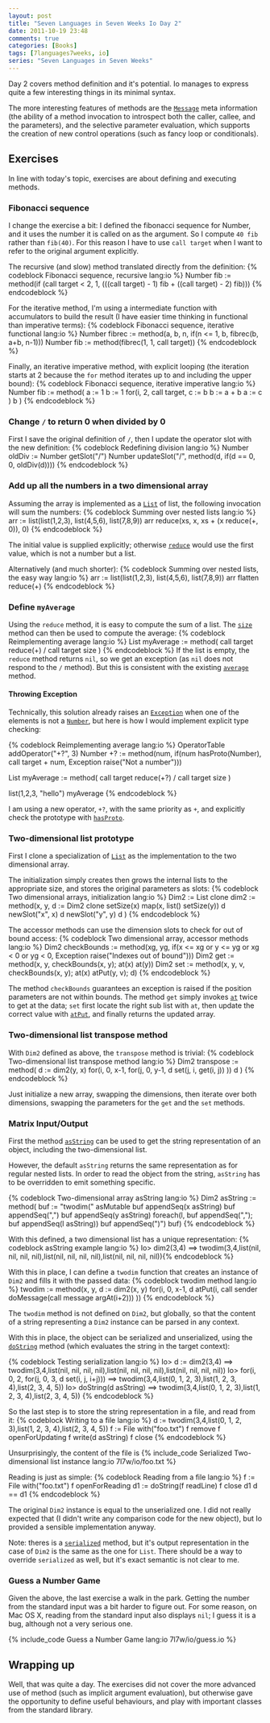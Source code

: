 ```yaml
---
layout: post
title: "Seven Languages in Seven Weeks Io Day 2"
date: 2011-10-19 23:48
comments: true
categories: [Books]
tags: [7languages7weeks, io]
series: "Seven Languages in Seven Weeks"
---
```

Day 2 covers method definition and it's potential. Io manages to express quite a few interesting things in its minimal syntax.
<!--more-->

The more interesting features of methods are the [`Message`](http://www.iolanguage.com/scm/io/docs/reference/index.html#/Core/Core/Message) meta information (the ability of a method invocation to introspect both the caller, callee, and the parameters), and the selective parameter evaluation, which supports the creation of new control operations (such as fancy loop or conditionals).

Exercises
---------

In line with today's topic, exercises are about defining and executing methods.

### Fibonacci sequence

I change the exercise a bit: I defined the fibonacci sequence for Number, and it uses the number it is called on as the argument. So I compute `40 fib` rather than `fib(40)`. For this reason I have to use `call target` when I want to refer to the original argument explicitly.

The recursive (and slow) method translated directly from the definition:
{% codeblock Fibonacci sequence, recursive lang:io %}
Number fib := method(if (call target < 2, 1, (((call target) - 1) fib + ((call target) - 2) fib)))
{% endcodeblock %}

For the iterative method, I'm using a intermediate function with accumulators to build the result (I have easier time thinking in functional than imperative terms):
{% codeblock Fibonacci sequence, iterative functional lang:io %}
Number fibrec := method(a, b, n, if(n <= 1, b, fibrec(b, a+b, n-1)))
Number fib := method(fibrec(1, 1, call target))
{% endcodeblock %}

Finally, an iterative imperative method, with explicit looping (the iteration starts at 2 because the `for` method iterates up to and including the upper bound):
{% codeblock Fibonacci sequence, iterative imperative lang:io %}
Number fib := method(
	a := 1
	b := 1
	for(i, 2, call target,
		c := b
		b := a + b
		a := c
	)
	b
)
{% endcodeblock %}

### Change `/` to return 0 when divided by 0

First I save the original definition of `/`, then I update the operator slot with the new definition:
{% codeblock Redefining division lang:io %}
Number oldDiv := Number getSlot("/")
Number updateSlot("/", method(d, if(d == 0, 0,  oldDiv(d))))
{% endcodeblock %}

### Add up all the numbers in a two dimensional array

Assuming the array is implemented as a [`List`](http://www.iolanguage.com/scm/io/docs/reference/index.html#/Core/Core/List) of list, the following invocation will sum the numbers:
{% codeblock Summing over nested lists lang:io %}
arr := list(list(1,2,3), list(4,5,6), list(7,8,9))
arr reduce(xs, x, xs + (x reduce(+, 0)), 0)
{% endcodeblock %}

The initial value is supplied explicitly; otherwise [`reduce`](http://www.iolanguage.com/scm/io/docs/reference/index.html#/Core/Core/List/reduce) would use the first value, which is not a number but a list.

Alternatively (and much shorter):
{% codeblock Summing over nested lists, the easy way lang:io %}
arr := list(list(1,2,3), list(4,5,6), list(7,8,9))
arr flatten reduce(+)
{% endcodeblock %}

### Define `myAverage`

Using the `reduce` method, it is easy to compute the sum of a list. The [`size`](http://www.iolanguage.com/scm/io/docs/reference/index.html#/Core/Core/List/size) method can then be used to compute the average:
{% codeblock Reimplementing average lang:io %}
List myAverage := method(
call target reduce(+) / call target size
)
{% endcodeblock %}
If the list is empty, the `reduce` method returns `nil`, so we get an exception (as `nil` does not respond to the `/` method). But this is consistent with the existing [`average`](http://www.iolanguage.com/scm/io/docs/reference/index.html#/Core/Core/List/average) method.

#### Throwing Exception

Technically, this solution already raises an [`Exception`](http://www.iolanguage.com/scm/io/docs/reference/index.html#/Core/Core/Exception) when one of the elements is not a [`Number`](http://www.iolanguage.com/scm/io/docs/reference/index.html#/Core/Core/Number), but here is how I would implement explicit type checking:

{% codeblock Reimplementing average lang:io %}
OperatorTable addOperator("+?", 3)
Number +? := method(num,
	if(num hasProto(Number),
		call target + num,
		Exception raise("Not a number")))

List myAverage := method(
	call target reduce(+?) / call target size
)

list(1,2,3, "hello") myAverage
{% endcodeblock %}

I am using a new operator, `+?`, with the same priority as `+`, and explicitly check the prototype with [`hasProto`](http://www.iolanguage.com/scm/io/docs/reference/index.html#/Core/Core/Object/hasProto). 

### Two-dimensional list prototype

First I clone a specialization of [`List`](http://www.iolanguage.com/scm/io/docs/reference/index.html#/Core/Core/List) as the implementation to the two dimensional array.

The initialization simply creates then grows the internal lists to the appropriate size, and stores the original parameters as slots:
{% codeblock Two dimensional arrays, initialization lang:io %}
Dim2 := List clone
dim2 := method(x, y, 
	d := Dim2 clone setSize(x) map(x, list() setSize(y))
	d newSlot("x", x)
	d newSlot("y", y)
	d
)
{% endcodeblock %}

The accessor methods can use the dimension slots to check for out of bound access:
{% codeblock Two dimensional array, accessor methods lang:io %}
Dim2 checkBounds := method(xg, yg, if(x <= xg or y <= yg or xg < 0 or yg < 0, Exception raise("Indexes out of bound")))
Dim2 get := method(x, y, checkBounds(x, y); at(x) at(y)) 
Dim2 set := method(x, y, v, checkBounds(x, y); at(x) atPut(y, v); d)
{% endcodeblock %}

The method `checkBounds` guarantees an exception is raised if the position parameters are not within bounds. The method `get` simply invokes [`at`](http://www.iolanguage.com/scm/io/docs/reference/index.html#/Core/Core/List/at) twice to get at the data; `set` first locate the right sub list with `at`, then update the correct value with [`atPut`](http://www.iolanguage.com/scm/io/docs/reference/index.html#/Core/Core/List/atPut), and finally returns the updated array.

### Two-dimensional list transpose method

With `Dim2` defined as above, the `transpose` method is trivial:
{% codeblock Two-dimensional list transpose method lang:io %}
Dim2 transpose := method(
	d := dim2(y, x)
	for(i, 0, x-1,
		for(j, 0, y-1, d set(j, i, get(i, j))
	))
	d
)
{% endcodeblock %}

Just initialize a new array, swapping the dimensions, then iterate over both dimensions, swapping the parameters for the `get` and the `set` methods.

### Matrix Input/Output

First the method [`asString`](http://www.iolanguage.com/scm/io/docs/reference/index.html#/Core/Core/Object/asString) can be used to get the string representation of an object, including the two-dimensional list.

However, the default `asString` returns the same representation as for regular nested lists. In order to read the object from the string, `asString` has to be overridden to emit something specific.

{% codeblock Two-dimensional array asString lang:io %}
Dim2 asString := method(
	buf := "twodim(" asMutable
	buf appendSeq(x asString)
	buf appendSeq(",")
	buf appendSeq(y asString)
	foreach(l, buf appendSeq(","); buf appendSeq(l asString))
	buf appendSeq(")")
	buf)
{% endcodeblock %}

With this defined, a two dimensional list has a unique representation:
{% codeblock asString example lang:io %}
Io> dim2(3,4)
==> twodim(3,4,list(nil, nil, nil, nil),list(nil, nil, nil, nil),list(nil, nil, nil, nil)){% endcodeblock %}

With this in place, I can define a `twodim` function that creates an instance of `Dim2` and fills it with the passed data:
{% codeblock twodim method lang:io %}
twodim := method(x, y,
	d := dim2(x, y)
	for(i, 0, x-1, d atPut(i, call sender doMessage(call message argAt(i+2)))
	))
{% endcodeblock %}

The `twodim` method is not defined on `Dim2`, but globally, so that the content of a string representing a `Dim2` instance can be parsed in any context.

With this in place, the object can be serialized and unserialized, using the [`doString`](http://www.iolanguage.com/scm/io/docs/reference/index.html#/Core/Core/Object/doString) method (which evaluates the string in the target context):

{% codeblock Testing serialization lang:io %}
Io> d := dim2(3,4)
==> twodim(3,4,list(nil, nil, nil, nil),list(nil, nil, nil, nil),list(nil, nil, nil, nil))
Io> for(i, 0, 2, for(j, 0, 3, d set(i, j, i+j)))
==> twodim(3,4,list(0, 1, 2, 3),list(1, 2, 3, 4),list(2, 3, 4, 5))
Io> doString(d asString)
==> twodim(3,4,list(0, 1, 2, 3),list(1, 2, 3, 4),list(2, 3, 4, 5))
{% endcodeblock %}

So the last step is to store the string representation in a file, and read from it:
{% codeblock Writing to a file lang:io %}
d := twodim(3,4,list(0, 1, 2, 3),list(1, 2, 3, 4),list(2, 3, 4, 5))
f := File with("foo.txt")
f remove
f openForUpdating
f write(d asString)
f close
{% endcodeblock %}

Unsurprisingly, the content of the file is
{% include_code Serialized Two-dimensional list instance lang:io 7l7w/io/foo.txt %}

Reading is just as simple:
{% codeblock Reading from a file lang:io %}
f := File with("foo.txt")
f openForReading
d1 := doString(f readLine) 
f close
d1
d == d1
{% endcodeblock %}

The original `Dim2` instance is equal to the unserialized one. I did not really expected that (I didn't write any comparison code for the new object), but Io provided a sensible implementation anyway.

Note: theres is a [`serialized`](http://www.iolanguage.com/scm/io/docs/reference/index.html#/Core/Core/Object/serialized) method, but it's output representation in the case of `Dim2` is the same as the one for `List`. There should be a way to override `serialized` as well, but it's exact semantic is not clear to me.

### Guess a Number Game

Given the above, the last exercise a walk in the park. Getting the number from the standard input was a bit harder to figure out. For some reason, on Mac OS X, reading from the standard input also displays `nil`; I guess it is a bug, although not a very serious one.

{% include_code Guess a Number Game lang:io 7l7w/io/guess.io %}

Wrapping up
-----------

Well, that was quite a day. The exercises did not cover the more advanced use of method (such as implicit argument evaluation), but otherwise gave the opportunity to define useful behaviours, and play with important classes from the standard library.